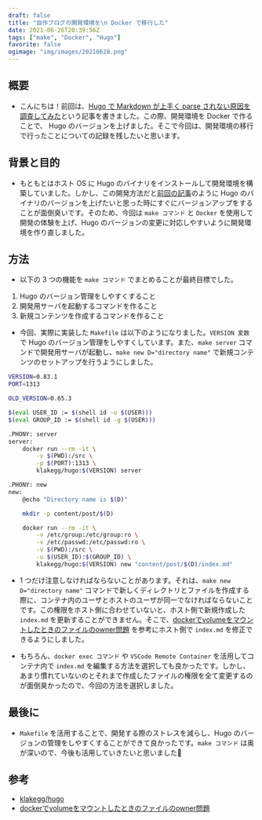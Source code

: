 ```yaml
---
draft: false
title: "自作ブログの開発環境を\n Docker で移行した"
date: 2021-06-26T20:39:56Z
tags: ["make", "Docker", "Hugo"]
favorite: false
ogimage: "img/images/20210628.png"
---
```


## 概要

- こんにちは！前回は、[Hugo で Markdown が上手く parse されない原因を調査してみた](https://hakiwata.jp/post/20210624/)という記事を書きました。この際、開発環境を Docker で作ることで、 Hugo のバージョンを上げました。そこで今回は、開発環境の移行で行ったことについての記録を残したいと思います。

## 背景と目的

- もともとはホスト OS に Hugo のバイナリをインストールして開発環境を構築していました。しかし、この開発方法だと[前回の記事](https://hakiwata.jp/post/20210624/)のように Hugo のバイナリのバージョンを上げたいと思った時にすぐにバージョンアップをすることが面倒臭いです。そのため、今回は `make コマンド` と `Docker` を使用して開発の体験を上げ、Hugo のバージョンの変更に対応しやすいように開発環境を作り直しました。

## 方法

- 以下の 3 つの機能を `make コマンド` でまとめることが最終目標でした。

1. Hugo のバージョン管理をしやすくすること
2. 開発用サーバを起動するコマンドを作ること
3. 新規コンテンツを作成するコマンドを作ること

- 今回、実際に実装した `Makefile` は以下のようになりました。`VERSION 変数` で Hugo のバージョン管理をしやすくしています。また、`make server` コマンドで開発用サーバが起動し、`make new D="directory name"` で新規コンテンツのセットアップを行うようにしました。

```bash
VERSION=0.83.1
PORT=1313

OLD_VERSION=0.65.3

$(eval USER_ID := $(shell id -u $(USER)))
$(eval GROUP_ID := $(shell id -g $(USER)))

.PHONY: server
server:
    docker run --rm -it \
        -v $(PWD):/src \
        -p $(PORT):1313 \
        klakegg/hugo:$(VERSION) server

.PHONY: new
new:
    @echo "Directory name is $(D)"

    mkdir -p content/post/$(D)

    docker run --rm -it \
        -v /etc/group:/etc/group:ro \
        -v /etc/passwd:/etc/passwd:ro \
        -v $(PWD):/src \
        -u $(USER_ID):$(GROUP_ID) \
        klakegg/hugo:$(VERSION) new "content/post/$(D)/index.md"
```

- 1 つだけ注意しなければならないことがあります。それは、`make new D="directory name"` コマンドで新しくディレクトリとファイルを作成する際に、コンテナ内のユーザとホストのユーザが同一でなければならないことです。この権限をホスト側に合わせていないと、ホスト側で新規作成した `index.md` を更新することができません。そこで、[dockerでvolumeをマウントしたときのファイルのowner問題](https://qiita.com/yohm/items/047b2e68d008ebb0f001) を参考にホスト側で `index.md` を修正できるようにしました。

- もちろん、`docker exec コマンド` や `VSCode Remote Container` を活用してコンテナ内で `index.md` を編集する方法を選択しても良かったです。しかし、あまり慣れていないのとそれまで作成したファイルの権限を全て変更するのが面倒臭かったので、今回の方法を選択しました。

## 最後に

- `Makefile` を活用することで、開発する際のストレスを減らし、Hugo のバージョンの管理をしやすくすることができて良かったです。`make コマンド` は奥が深いので、今後も活用していきたいと思いました🤞

## 参考

- [klakegg/hugo](https://hub.docker.com/r/klakegg/hugo/)
- [dockerでvolumeをマウントしたときのファイルのowner問題](https://qiita.com/yohm/items/047b2e68d008ebb0f001)

